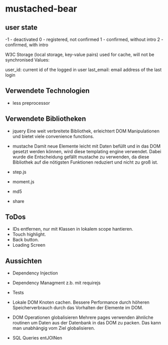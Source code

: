 mustached-bear
==============

user state
-----------------
-1 - deactivated
 0 - registered, not confirmed
 1 - confirmed, without intro
 2 - confirmed, with intro

W3C Storage (local storage, key-value pairs) used for cache, will not be synchronised
Values:

user_id: current id of the logged in user
last_email: email address of the last login

Verwendete Technologien
------------
- less preprocessor

Verwendete Bibliotheken
------------
- jquery
  Eine weit verbreitete Bibliothek, erleichtert DOM Manipulationen und bietet
  viele convenience functions.

- mustache
  Damit neue Elemente leicht mit Daten befüllt und in das DOM gesetzt werden können,
  wird diese templating engine verwendet. Dabei wurde die Entscheidung gefällt mustache
  zu verwenden, da diese Bibliothek auf die nötigsten Funktionen reduziert und nicht
  zu groß ist.

- step.js


- moment.js


- md5


- share



ToDos
-------------
- IDs entfernen, nur mit Klassen in lokalem scope hantieren.
- Touch highlight.
- Back button.
- Loading Screen

Aussichten
--------------
- Dependency Injection

- Dependency Managment
  z.b. mit requirejs

- Tests

- Lokale DOM Knoten cachen.
  Bessere Performance durch höheren Speicherverbrauch durch das Vorhalten der Elemente im DOM.

- DOM Operationen globalisieren
  Mehrere pages verwenden ähnliche routinen um Daten aus der Datenbank in das DOM zu packen. Das kann man
  unabhängig vom Ziel globalisieren.

- SQL Queries entJOINen
